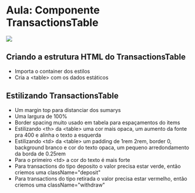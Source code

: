 # Aula: Componente TransactionsTable

![](https://i.imgur.com/kJiiWk7.png)

## Criando a estrutura HTML do TransactionsTable
  * Importa o container dos estilos
  * Cria a &lt;table&gt; com os dados estáticos

## Estilizando TransactionsTable
  * Um margin top para distanciar dos sumarys
  * Uma largura de 100%
  * Border spacing muito usado em tabela para espaçamentos do items
  * Estilizando &lt;th&gt; da &lt;table&gt; uma cor mais opaca, um aumento da fonte pra 400 e alinha o texto a esquerda
  * Estilizando &lt;td&gt; da &lt;table&gt; um padding de 1rem 2rem, border 0, background branco e cor do texto opaca, um pequeno arredondamento da borda de 0.25rem
  * Para o primeiro &lt;td&gt; a cor do texto é mais forte
  * Para transactions do tipo deposito o valor precisa estar verde, então criemos uma className="deposit"
  * Para transactions do tipo retirada o valor precisa estar vermelho, então criemos uma className="withdraw"




